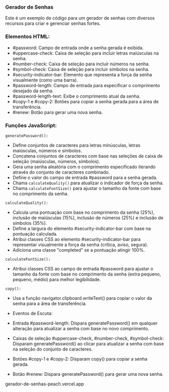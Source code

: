 ### Gerador de Senhas

Este é um exemplo de código para um gerador de senhas com diversos recursos para criar e gerenciar senhas fortes.

### Elementos HTML:

- #password: Campo de entrada onde a senha gerada é exibida.
- #uppercase-check: Caixa de seleção para incluir letras maiúsculas na senha.
- #number-check: Caixa de seleção para incluir números na senha.
- #symbol-check: Caixa de seleção para incluir símbolos na senha.
- #security-indicator-bar: Elemento que representa a força da senha visualmente (como uma barra).
- #password-length: Campo de entrada para especificar o comprimento desejado da senha.
- #password-length-text: Exibe o comprimento atual da senha.
- #copy-1 e #copy-2: Botões para copiar a senha gerada para a área de transferência.
- #renew: Botão para gerar uma nova senha.
  
### Funções JavaScript:

`generatePassword():`
- Define conjuntos de caracteres para letras minúsculas, letras maiúsculas, números e símbolos.
- Concatena conjuntos de caracteres com base nas seleções de caixa de seleção (maiúsculas, números, símbolos).
- Gera uma senha aleatória com o comprimento especificado iterando através do conjunto de caracteres combinado.
- Define o valor do campo de entrada #password para a senha gerada.
- Chama `calculateQuality()` para atualizar o indicador de força da senha.
- Chama `calculateFontSize()` para ajustar o tamanho da fonte com base no comprimento da senha.
  
`calculateQuality():`
- Calcula uma pontuação com base no comprimento da senha (25%), inclusão de maiúsculas (15%), inclusão de números (25%) e inclusão de símbolos (35%).
- Define a largura do elemento #security-indicator-bar com base na pontuação calculada.
- Atribui classes CSS ao elemento #security-indicator-bar para representar visualmente a força da senha (crítica, aviso, segura).
- Adiciona uma classe "completed" se a pontuação atingir 100%.
  
`calculateFontSize():`
- Atribui classes CSS ao campo de entrada #password para ajustar o tamanho da fonte com base no comprimento da senha (extra pequeno, pequeno, médio) para melhor legibilidade.
  
`copy():`
- Usa a função navigator.clipboard.writeText() para copiar o valor da senha para a área de transferência.
- Eventos de Escuta:
  
- Entrada #password-length: Dispara generatePassword() em qualquer alteração para atualizar a senha com base no novo comprimento.
- Caixas de seleção #uppercase-check, #number-check, #symbol-check: Disparam generatePassword() ao clicar para atualizar a senha com base na seleção do conjunto de caracteres.
- Botões #copy-1 e #copy-2: Disparam copy() para copiar a senha gerada.
- Botão #renew: Dispara generatePassword() para gerar uma nova senha.


 gerador-de-senhas-peach.vercel.app
